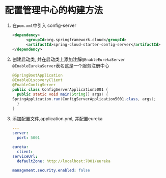 # 配置管理中心的构建方法

1. 在`pom.xml`中引入 config-server
	```xml
	<dependency>
		  <groupId>org.springframework.cloud</groupId>
		  <artifactId>spring-cloud-starter-config-server</artifactId>
	</dependency>
	```
2. 创建启动类, 并在启动类上添加注解`@EnableEurekaServer`
	`@EnableEurekaServer`表名这是一个服务注册中心
	```java
	@SpringBootApplication
	@EnableDiscoveryClient
	@EnableConfigServer
	public class ConfigServerApplication5001 {
	  public static void main(String[] args) {
    SpringApplication.run(ConfigServerApplication5001.class, args);
	  }
	}
	```
3. 添加配置文件,application.yml, 并配置eureka
	```yml
	---
	server:
	  port: 5001
	
	eureka:
	  client:
    serviceUrl:
      defaultZone: http://localhost:7001/eureka
	
	management.security.enabled: false
	```
